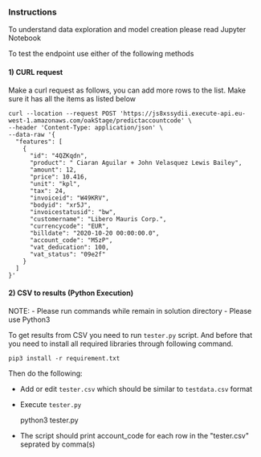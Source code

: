 ### Instructions

To understand data exploration and model creation please read Jupyter Notebook

To test the endpoint use either of the following methods 

#### 1) CURL request

Make a curl request as follows, you can add more rows to the list. Make sure it has all the items as listed below

```
curl --location --request POST 'https://js8xssydii.execute-api.eu-west-1.amazonaws.com/oakStage/predictaccountcode' \
--header 'Content-Type: application/json' \
--data-raw '{
  "features": [
    {
      "id": "4QZKqdn",
      "product": " Ciaran Aguilar + John Velasquez Lewis Bailey",
      "amount": 12,
      "price": 10.416,
      "unit": "kpl",
      "tax": 24,
      "invoiceid": "W49KRV",
      "bodyid": "xr5J",
      "invoicestatusid": "bw",
      "customername": "Libero Mauris Corp.",
      "currencycode": "EUR",
      "billdate": "2020-10-20 00:00:00.0",
      "account_code": "M5zP",
      "vat_deducation": 100,
      "vat_status": "09e2f"
    }
  ]
}'
```

#### 2) CSV to results (Python Execution)

NOTE: 
    - Please run commands while remain in solution directory
    - Please use Python3


To get results from CSV you need to run `tester.py` script. And before that you need to install all required libraries through following command.

    pip3 install -r requirement.txt

Then do the following: 

- Add or edit `tester.csv` which should be similar to `testdata.csv` format
- Execute `tester.py`
    
    
    python3 tester.py
    
- The script should print account_code for each row in the "tester.csv" seprated by comma(s)

